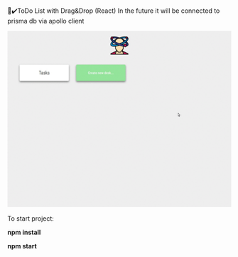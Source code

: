 📝✔️ToDo List with Drag&Drop (React)
In the future it will be connected to prisma db via apollo client

![](https://github.com/Agoreev/Trellact/blob/master/trellact.gif)

To start project:

**npm install**

**npm start**
